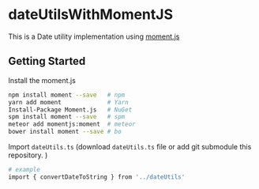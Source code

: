 # dateUtilsWithMomentJS
This is a Date utility implementation using [moment.js](https://momentjs.com/) 

## Getting Started

Install the moment.js

```bash
npm install moment --save   # npm
yarn add moment             # Yarn
Install-Package Moment.js   # NuGet
spm install moment --save   # spm
meteor add momentjs:moment  # meteor
bower install moment --save # bo
```

Import `dateUtils.ts` 
(download `dateUtils.ts` file or add git submodule this repository. )

```bash
# example
import { convertDateToString } from '../dateUtils'
```

